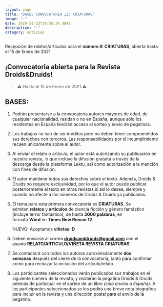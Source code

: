 ```yaml
---
layout: page
title: "BASES CONVOCATORIA II: CRIATURAS"
image: "-"
date: 2020-11-23T19:55:34.484Z
description: "-"
category: noticias
---
```

Recepción de relatos/artículos para el **número II: CRIATURAS**, abierta hasta el 15 de Enero de 2021

## ¡Convocatoria abierta para la Revista Droids&Druids!

> ⚠️ Hasta el 15 de Enero de 2021 ⚠️

## BASES:

1. Podrán presentarse a la convocatoria autores mayores de edad, de cualquier nacionalidad, residan o no en España, aunque sólo los residentes en España tendrán acceso al sorteo y envío de pegatinas.
2. Los trabajos no han de ser inéditos pero no deben tener comprometidos sus derechos con terceros. Las responsabilidades por el incumplimiento recaen únicamente sobre el autor.
3. Al enviar el relato o artículo, el autor está autorizando su publicación en nuestra revista, lo que incluye la difusión gratuita a través de la descarga desde la plataforma Lektu, así como autorización a la mención con fines de difusión.
4. El autor mantiene todos sus derechos sobre el texto. Además, Droids & Druids no requiere exclusividad, por lo que el autor puede publicar posteriormente el texto en otras revistas si así lo desea, siempre y cuando no afecte a los números de Droids & Druids ya publicados.
5. El tema para esta primera convocatoria es **CRIATURAS**. Se admiten **relatos** y **artículos** de ciencia ficción y género fantástico (incluye terror fantástico), de hasta **3000 palabras**, en formato **Word** en **Times New Roman 12**. 

   NUEVO: Aceptamos **viñetas :D** 
6. Deben enviarse al correo **droidsanddruids@gmail.com** con el asunto **RELATO/ARTICULO/VIÑETA REVISTA CRIATURAS**
7. Se contactará con todos los autores aproximadamente **dos semanas** después del cierre de la convocatoria, tanto para confirmar como para rechazar la inclusión del artículo/relato.
8. Los participantes seleccionados verán publicados sus trabajos en el siguiente número de la revista, y recibirán la pegatina Droids & Druids, además de participar en el sorteo de un libro *(sólo envíos a España)*. A los participantes seleccionados se les pedirá una breve nota biográfica para incluir en la revista y una dirección postal para el envío de la pegatina.